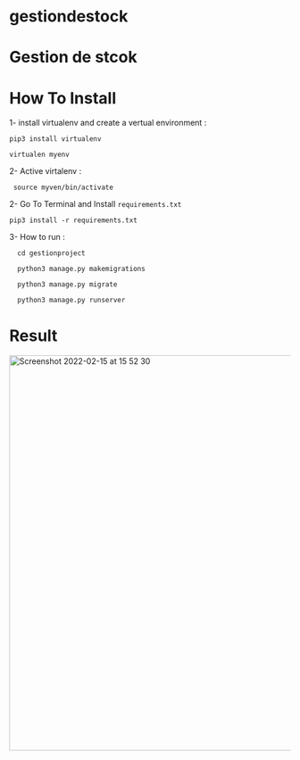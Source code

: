 # gestiondestock

# Gestion de stcok   

# How To Install 


1- install virtualenv and create a vertual environment  :
  ```
  pip3 install virtualenv
   ```
  ```
  virtualen myenv
   ```
2- Active virtalenv :

   ```
    source myven/bin/activate
   ```
2- Go To Terminal and Install `requirements.txt`
  ```
  pip3 install -r requirements.txt
  ```
3- How to run :
  ```
    cd gestionproject
  ```
  ```
    python3 manage.py makemigrations
  ```
  ```
    python3 manage.py migrate
  ```
  ```
    python3 manage.py runserver
  ```

# Result
<img width="709" alt="Screenshot 2022-02-15 at 15 52 30" src="https://user-images.githubusercontent.com/58232633/154087305-3d9a9aae-097b-4d82-90a6-f8738c034a8e.png">

